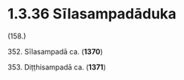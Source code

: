

# 1.3.36 Sīlasampadāduka




(158.)

352\. Sīlasampadā ca. (**1370**)

353\. Diṭṭhisampadā ca. (**1371**)



